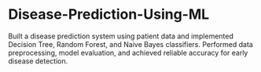 # Disease-Prediction-Using-ML
Built a disease prediction system using patient data and implemented Decision Tree, Random Forest, and Naive Bayes classifiers. Performed data preprocessing, model evaluation, and achieved reliable accuracy for early disease detection.
